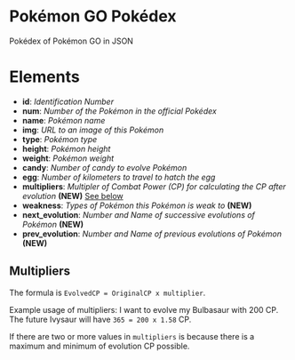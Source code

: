 # Pokémon GO Pokédex
Pokédex of Pokémon GO in JSON

# Elements
*   **id**: *Identification Number*
*   **num**: *Number of the Pokémon in the official Pokédex*
*   **name**: *Pokémon name*
*   **img**: *URL to an image of this Pokémon*
*   **type**: *Pokémon type*
*   **height**: *Pokémon height*
*   **weight**: *Pokémon weight*
*   **candy**: *Number of candy to evolve Pokémon*
*   **egg**: *Number of kilometers to travel to hatch the egg*
*   **multipliers**: *Multipler of Combat Power (CP) for calculating the CP after evolution* **(NEW)**  [See below](#multipliers)
*   **weakness**: *Types of Pokémon this Pokémon is weak to* **(NEW)**
*   **next_evolution**: *Number and Name of successive evolutions of Pokémon* **(NEW)**
*   **prev_evolution**: *Number and Name of previous evolutions of Pokémon* **(NEW)**

## Multipliers

The formula is `EvolvedCP = OriginalCP x multiplier`.

Example usage of multipliers:
I want to evolve my Bulbasaur with 200 CP. The future Ivysaur will have `365 = 200 x 1.58` CP.

If there are two or more values in `multipliers` is because there is a maximum and minimum of evolution CP possible.
